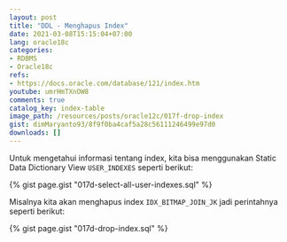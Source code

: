 ```yaml
---
layout: post
title: "DDL - Menghapus Index"
date: 2021-03-08T15:15:04+07:00
lang: oracle18c
categories:
- RDBMS
- Oracle18c
refs: 
- https://docs.oracle.com/database/121/index.htm
youtube: umrHmTXnOW8
comments: true
catalog_key: index-table
image_path: /resources/posts/oracle12c/017f-drop-index
gist: dimMaryanto93/8f9f0ba4caf5a28c56111246499e97d0
downloads: []
---
```


Untuk mengetahui informasi tentang index, kita bisa menggunakan Static Data Dictionary View `USER_INDEXES` seperti berikut:

{% gist page.gist "017d-select-all-user-indexes.sql" %}

Misalnya kita akan menghapus index `IDX_BITMAP_JOIN_JK` jadi perintahnya seperti berikut:

{% gist page.gist "017d-drop-index.sql" %}
